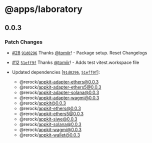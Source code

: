 # @apps/laboratory

## 0.0.3

### Patch Changes

- [#28](https://github.com/WalletConnect/shadow-appkit/pull/28) [`91d0296`](https://github.com/WalletConnect/shadow-appkit/commit/91d02963cbe3c2d06b74801b519ce23dd30ff797) Thanks [@tomiir](https://github.com/tomiir)! - Package setup. Reset Changelogs

- [#12](https://github.com/WalletConnect/shadow-appkit/pull/12) [`51eff9f`](https://github.com/WalletConnect/shadow-appkit/commit/51eff9f82c296b0ba2b5ab33af92a1fa54a77f7a) Thanks [@tomiir](https://github.com/tomiir)! - Adds test vitest.workspace file

- Updated dependencies [[`91d0296`](https://github.com/WalletConnect/shadow-appkit/commit/91d02963cbe3c2d06b74801b519ce23dd30ff797), [`51eff9f`](https://github.com/WalletConnect/shadow-appkit/commit/51eff9f82c296b0ba2b5ab33af92a1fa54a77f7a)]:
  - @rerock/appkit-adapter-ethers@0.0.3
  - @rerock/appkit-adapter-ethers5@0.0.3
  - @rerock/appkit-adapter-solana@0.0.3
  - @rerock/appkit-adapter-wagmi@0.0.3
  - @rerock/appkit@0.0.3
  - @rerock/appkit-ethers@0.0.3
  - @rerock/appkit-ethers5@0.0.3
  - @rerock/appkit-siwe@0.0.3
  - @rerock/appkit-solana@0.0.3
  - @rerock/appkit-wagmi@0.0.3
  - @rerock/appkit-wallet@0.0.3
